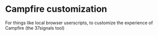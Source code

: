 # Campfire customization

For things like local browser userscripts, to customize the experience of Campfire (the 37signals tool)
